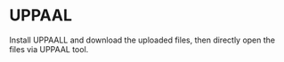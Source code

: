 # UPPAAL
Install UPPAALL and download the uploaded files, then directly open the files via UPPAAL tool.
